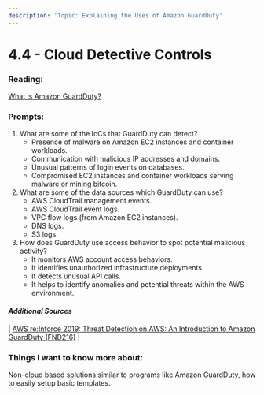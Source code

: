 ```yaml
---
description: 'Topic: Explaining the Uses of Amazon GuardDuty'
---
```


# 4.4 - Cloud Detective Controls

### Reading:

[What is Amazon GuardDuty?](https://docs.aws.amazon.com/guardduty/latest/ug/what-is-guardduty.html)

### Prompts:

1. What are some of the IoCs that GuardDuty can detect?
   * Presence of malware on Amazon EC2 instances and container workloads.
   * Communication with malicious IP addresses and domains.
   * Unusual patterns of login events on databases.
   * Compromised EC2 instances and container workloads serving malware or mining bitcoin.
2. What are some of the data sources which GuardDuty can use?
   * AWS CloudTrail management events.
   * AWS CloudTrail event logs.
   * VPC flow logs (from Amazon EC2 instances).
   * DNS logs.
   * S3 logs.
3. How does GuardDuty use access behavior to spot potential malicious activity?
   * It monitors AWS account access behaviors.
   * It identifies unauthorized infrastructure deployments.
   * It detects unusual API calls.
   * It helps to identify anomalies and potential threats within the AWS environment.

#### _Additional Sources_

\| [AWS re:Inforce 2019: Threat Detection on AWS: An Introduction to Amazon GuardDuty (FND216)](https://www.youtube.com/watch?v=czsuZXQvD8E\&ab\_channel=AmazonWebServices) |&#x20;

### Things I want to know more about:

Non-cloud based solutions similar to programs like Amazon GuardDuty, how to easily setup basic templates.
